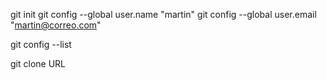 git init
git config --global user.name "martin"
git config --global user.email "martin@correo.com"

git config --list

git clone URL